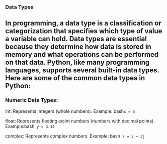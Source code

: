 ### Data Types

In programming, a data type is a classification or categorization that specifies which type of value a variable can hold. Data types are essential because they determine how data is stored in memory and what operations can be performed on that data. Python, like many programming languages, supports several built-in data types. Here are some of the common data types in Python:
-----------------------------------------------------------------------------------------------------------------------------------------------------------

### Numeric Data Types:

int: Represents integers (whole numbers). Example: bash````x = 5````

float: Represents floating-point numbers (numbers with decimal points). Example:bash```` y = 3.14````

complex: Represents complex numbers. Example: bash```` z = 2 + 3j````
